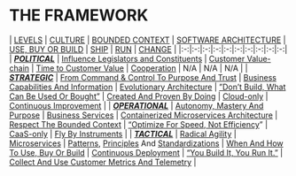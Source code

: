 # THE FRAMEWORK

| [LEVELS](levels.md)  | [CULTURE](culture.md)  | [BOUNDED CONTEXT](bounded-context.md)  | [SOFTWARE ARCHITECTURE](software-architecture.md)  | [USE, BUY OR BUILD](use-buy-or-build.md)  | [SHIP](ship.md)  | [RUN](run.md)  | [CHANGE](change.md)  |
|:-:|:-:|:-:|:-:|:-:|:-:|:-:|:-:|:-:|:-:|
| ***[POLITICAL](https://github.com/LarsBarkman/guardian/blob/master/levels.md#political-level)***  | [Influence Legislators and Constituents](influence-legislators-and-constituents.md)  | [Customer Value-chain](customer-value-chain.md)  | [Time to Customer Value](time-to-customer-value.md)  | [Cooperation](cooperation.md)  | N/A  | N/A | N/A |
| ***[STRATEGIC](https://github.com/LarsBarkman/guardian/blob/master/levels.md#strategic-level)***  | [From Command & Control To Purpose And Trust](from-command-control-to-purpose-and-trust.md)  | [Business Capabilities And Information](business-capabilities-and-information)  | [Evolutionary Architecture](evolutionary-architecture.md)  | [”Don’t Build, What Can Be Used Or Bought”](dont-build-what-can-be-used-or-bought.md)  | [Created And Proven By Doing](created-and-proven-by-doing.md)  | [Cloud-only](cloud-only.md)  | [Continuous Improvement](continuous-improvement.md)  |
| ***[OPERATIONAL](https://github.com/LarsBarkman/guardian/blob/master/levels.md#operational-level)***  | [Autonomy, Mastery And Purpose](autonomy-mastery-and-purpose.md)  | [Business Services](business-services.md)  | [Containerized Microservices Architecture](containerized-microservices-architecture.md)  | [Respect The Bounded Context](respect-the-bounded-context.md)  | [“Optimize For Speed, Not Efficiency](optimize-for-speed-not-efficiency.md)”  | [CaaS-only](caas-only.md)  | [Fly By Instruments](fly-by-instruments.md)  |
| ***[TACTICAL](https://github.com/LarsBarkman/guardian/blob/master/levels.md#tactical-level)***  | [Radical Agility](radical-agility.md)  | [Microservices](microservices.md)  | [Patterns](patterns.md), [Principles](principles.md) And [Standardizations](standardizations.md)  | [When And How To Use, Buy Or Build](when-and-how-to-use-buy-or-build.md)  | [Continuous Deployment](continuous-deployment.md)  | [“You Build It, You Run It.”](you-build-it-you-run-it.md)  | [Collect And Use Customer Metrics And Telemetry](collect-and-use-customer-metrics-and-telemetry.md)  |
